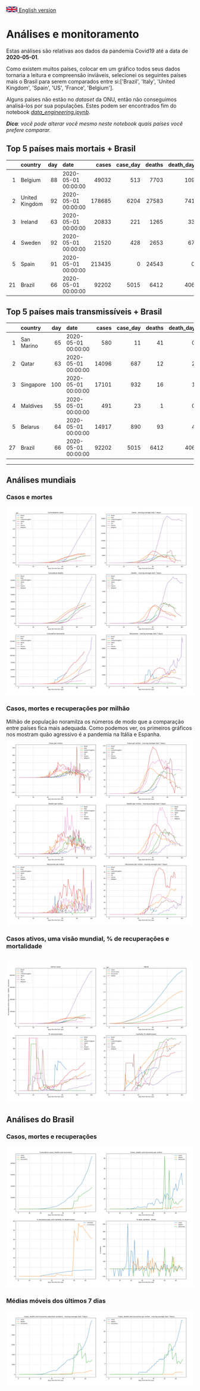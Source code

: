 [<img src="../data/bandeiras/UK.png" width="30"  /> English version](README_WORLD_EN.md)

# **Análises e monitoramento**
Estas análises são relativas aos dados da pandemia Covid19 até a data de **2020-05-01**.

Como existem muitos países, colocar em um gráfico todos seus dados tornaria a leitura e compreensão inviáveis, selecionei os seguintes países mais o Brasil para serem comparados entre si:['Brazil', 'Italy', 'United Kingdom', 'Spain', 'US', 'France', 'Belgium'].

Alguns países não estão no *dataset* da ONU, então não conseguimos analisá-los por sua populações. Estes podem ser encontrados fim do notebook *[data_engineering.ipynb](../data_engineering.ipynb)*.

***Dica**: você pode alterar você mesmo neste notebook quais países você prefere comparar.*

## Top 5 países mais mortais + Brasil
|    | country        |   day | date                |   cases |   case_day |   deaths |   death_day |   cases_million |   deaths_million |   avg7_cases_million |   avg7_deaths_million |   avg7_recoveries_million |
|---:|:---------------|------:|:--------------------|--------:|-----------:|---------:|------------:|----------------:|-----------------:|---------------------:|----------------------:|--------------------------:|
|  1 | Belgium        |    88 | 2020-05-01 00:00:00 |   49032 |        513 |     7703 |         109 |            44.5 |              9.4 |                   58 |                    12 |                        21 |
|  2 | United Kingdom |    92 | 2020-05-01 00:00:00 |  178685 |       6204 |    27583 |         741 |            91.9 |             11   |                   72 |                    10 |                         0 |
|  3 | Ireland        |    63 | 2020-05-01 00:00:00 |   20833 |        221 |     1265 |          33 |            45.3 |              6.8 |                   77 |                     7 |                       121 |
|  4 | Sweden         |    92 | 2020-05-01 00:00:00 |   21520 |        428 |     2653 |          67 |            42.6 |              6.7 |                   56 |                     7 |                         0 |
|  5 | Spain          |    91 | 2020-05-01 00:00:00 |  213435 |          0 |    24543 |           0 |             0   |              0   |                   31 |                     6 |                        60 |
| 21 | Brazil         |    66 | 2020-05-01 00:00:00 |   92202 |       5015 |     6412 |         406 |            23.8 |              1.9 |                   25 |                     1 |                         7 |


 ## Top 5 países mais transmissíveis + Brasil
|    | country    |   day | date                |   cases |   case_day |   deaths |   death_day |   cases_million |   deaths_million |   avg7_cases_million |   avg7_deaths_million |   avg7_recoveries_million |
|---:|:-----------|------:|:--------------------|--------:|-----------:|---------:|------------:|----------------:|-----------------:|---------------------:|----------------------:|--------------------------:|
|  1 | San Marino |    65 | 2020-05-01 00:00:00 |     580 |         11 |       41 |           0 |           324.8 |              0   |                  282 |                     4 |                        75 |
|  2 | Qatar      |    63 | 2020-05-01 00:00:00 |   14096 |        687 |       12 |           2 |           242.6 |              0.7 |                  280 |                     0 |                        31 |
|  3 | Singapore  |   100 | 2020-05-01 00:00:00 |   17101 |        932 |       16 |           1 |           160.6 |              0.2 |                  123 |                     0 |                         7 |
|  4 | Maldives   |    55 | 2020-05-01 00:00:00 |     491 |         23 |        1 |           0 |            43.3 |              0   |                   97 |                     0 |                         0 |
|  5 | Belarus    |    64 | 2020-05-01 00:00:00 |   14917 |        890 |       93 |           4 |            94.2 |              0.4 |                   92 |                     0 |                        27 |
| 27 | Brazil     |    66 | 2020-05-01 00:00:00 |   92202 |       5015 |     6412 |         406 |            23.8 |              1.9 |                   25 |                     1 |                         7 |
----------------------
## Análises mundiais
### Casos e mortes
![](world_cases_deaths.png)

 ### Casos, mortes e recuperações por milhão
Milhão de população noramilza os números de modo que a comparação entre países fica mais adequada. Como podemos ver, os primeiros gráficos nos mostram quão agressivo é a pandemia na Itália e Espanha.
![](world_cases_deaths_million.png)

 ### Casos ativos, uma visão mundial, % de recuperações e mortalidade
![](world_active_cases_percentages.png)
----------------------
## Análises do Brasil


 ### Casos, mortes e recuperações
![](brazil_number_million_variation.png)

 ### Médias móveis dos últimos 7 dias
![](brazil_movingAvg.png)